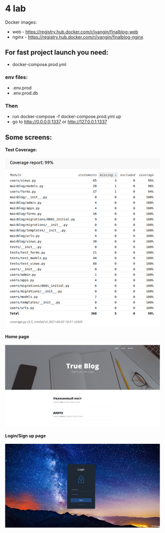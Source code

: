 # 4 lab
Docker images: 
- web - https://registry.hub.docker.com/r/ivangin/finalblog-web
- nginx - https://registry.hub.docker.com/r/ivangin/finalblog-nginx


## For fast project launch you need:
- docker-compose.prod.yml
### env files:
- .env.prod
- .env.prod.db
### Then
- run docker-compose -f docker-compose.prod.yml up 
- go to http://0.0.0.0:1337 or http://127.0.0.1:1337

## Some screens:

#### Test Coverage:
![coverage](https://github.com/IvanSir/IspThirdLab/blob/master/gitpic/coveragepic.png)

#### Home page
![homepage](https://github.com/IvanSir/IspThirdLab/blob/master/gitpic/homepage.png)


#### Login/Sign up page
![loginpage](https://github.com/IvanSir/IspThirdLab/blob/master/gitpic/login.png)

